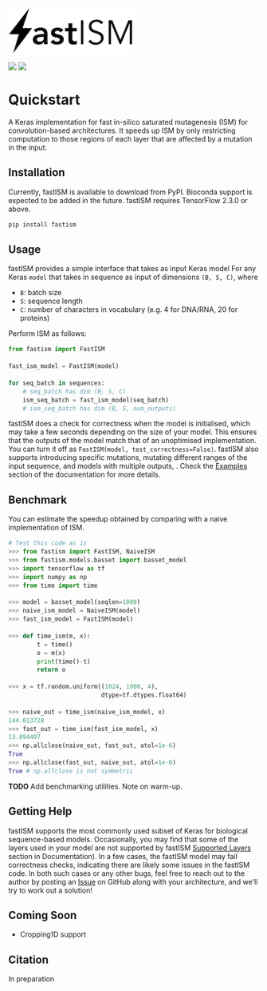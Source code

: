 [![](https://github.com/kundajelab/fastISM/raw/docs/images/logo.jpeg)](https://github.com/kundajelab/fastISM)

[![](https://img.shields.io/pypi/v/fastism.svg)](https://pypi.org/project/fastism/) [![](https://readthedocs.org/projects/fastism/badge/?version=latest)](https://fastism.readthedocs.io/en/latest/?badge=latest)

# Quickstart

A Keras implementation for fast in-silico saturated mutagenesis (ISM) for convolution-based architectures. It speeds up ISM by only restricting computation to those regions of each layer that are affected by a mutation in the input.

## Installation

Currently, fastISM is available to download from PyPI. Bioconda support is expected to be added in the future. fastISM requires TensorFlow 2.3.0 or above.
```bash
pip install fastism
```

## Usage

fastISM provides a simple interface that takes as input Keras model For any Keras ``model`` that takes in sequence as input of dimensions `(B, S, C)`, where
- `B`: batch size
- `S`: sequence length
- `C`: number of characters in vocabulary (e.g. 4 for DNA/RNA, 20 for proteins)

Perform ISM as follows:

```python
from fastism import FastISM

fast_ism_model = FastISM(model)

for seq_batch in sequences:
    # seq_batch has dim (B, S, C)
    ism_seq_batch = fast_ism_model(seq_batch)
    # ism_seq_batch has dim (B, S, num_outputs) 
```

fastISM does a check for correctness when the model is initialised, which may take a few seconds depending on the size of your model. This ensures that the outputs of the model match that of an unoptimised implementation. You can turn it off as `FastISM(model, test_correctness=False)`. fastISM also supports introducing specific mutations, mutating different ranges of the input sequence, and models with multiple outputs, . Check the [Examples](https://fastism.readthedocs.io/en/latest/examples.html) section of the documentation for more details.

## Benchmark
You can estimate the speedup obtained by comparing with a naive implementation of ISM.
```python
# Test this code as is
>>> from fastism import FastISM, NaiveISM
>>> from fastism.models.basset import basset_model
>>> import tensorflow as tf
>>> import numpy as np
>>> from time import time

>>> model = basset_model(seqlen=1000)
>>> naive_ism_model = NaiveISM(model)
>>> fast_ism_model = FastISM(model)

>>> def time_ism(m, x):
        t = time()
        o = m(x)
        print(time()-t)
        return o

>>> x = tf.random.uniform((1024, 1000, 4),
                          dtype=tf.dtypes.float64)

>>> naive_out = time_ism(naive_ism_model, x)
144.013728
>>> fast_out = time_ism(fast_ism_model, x)
13.894407
>>> np.allclose(naive_out, fast_out, atol=1e-6) 
True
>>> np.allclose(fast_out, naive_out, atol=1e-6) 
True # np.allclose is not symmetric
```
**TODO** Add benchmarking utilities. Note on warm-up.

## Getting Help
fastISM supports the most commonly used subset of Keras for biological sequence-based models. Occasionally, you may find that some of the layers used in your model are not supported by fastISM [Supported Layers](https://fastism.readthedocs.io/en/latest/layers.html) section in Documentation). In a few cases, the fastISM model may fail correctness checks, indicating there are likely some issues in the fastISM code. In both such cases or any other bugs, feel free to reach out to the author by posting an [Issue](https://github.com/kundajelab/fastISM/issues) on GitHub along with your architecture, and we'll try to work out a solution!

## Coming Soon
- Cropping1D support

## Citation
In preparation
